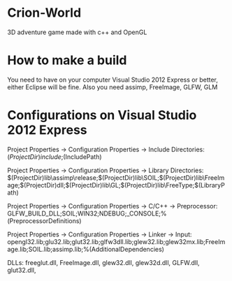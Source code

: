Crion-World
===========

3D adventure game made with c++ and OpenGL

How to make a build
===================

You need to have on your computer Visual Studio 2012 Express or better, either Eclipse will be fine. Also you need assimp, FreeImage, GLFW, GLM

Configurations on Visual Studio 2012 Express
==============
Project Properties -> Configuration Properties -> Include Directories: $(ProjectDir)include;$(IncludePath)

Project Properties -> Configuration Properties -> Library Directories: $(ProjectDir)lib\assimp\release;$(ProjectDir)lib\SOIL;$(ProjectDir)lib\FreeImage;$(ProjectDir)dll;$(ProjectDir)lib\GL;$(ProjectDir)lib\FreeType;$(LibraryPath)

Project Properties -> Configuration Properties -> C/C++ -> Preprocessor: GLFW_BUILD_DLL;SOIL;WIN32;NDEBUG;_CONSOLE;%(PreprocessorDefinitions)

Project Properties -> Configuration Properties -> Linker -> Input: opengl32.lib;glu32.lib;glut32.lib;glfw3dll.lib;glew32.lib;glew32mx.lib;FreeImage.lib;SOIL.lib;assimp.lib;%(AdditionalDependencies)

DLLs: freeglut.dll, FreeImage.dll, glew32.dll, glew32d.dll, GLFW.dll, glut32.dll, 


